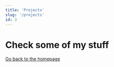 ```yaml
---
title: 'Projects'
slug: '/projects'
id: 3
---
```


# Check some of my stuff

<a href="/">Go back to the homepage</a>
